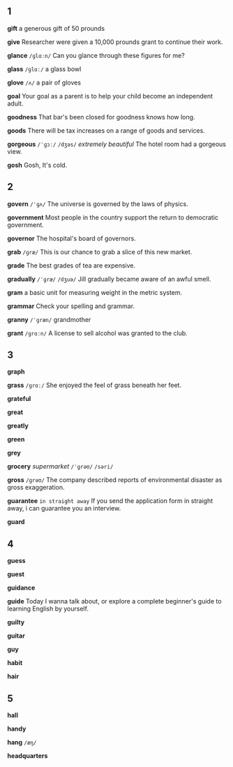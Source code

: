 ## 1
**gift** 
a generous gift of 50 prounds

**give** 
Researcher were given a 10,000 prounds grant to continue their work.

**glance** 
`/ɡlɑːn/`
Can you glance through these figures for me?

**glass** 
`/ɡlɑː/`
a glass bowl

**glove**
`/ʌ/` 
a pair of gloves

**goal** 
Your goal as a parent is to help your child become an independent adult.

**goodness**
That bar's been closed for goodness knows how long. 

**goods** 
There will be tax increases on a range of goods and services.

**gorgeous** 
`/ˈɡɔː/` `/dʒəs/`
*extremely beautiful*
The hotel room had a gorgeous view.

**gosh** 
Gosh, It's cold.

## 2
**govern** 
`/ˈɡʌ/`
The universe is governed by the laws of physics.

**government** 
Most people in the country support the return to democratic government.

**governor** 
The hospital's board of governors.

**grab** 
`/ɡræ/`
This is our chance to grab a slice of this new market.

**grade** 
The best grades of tea are expensive.

**gradually** 
`/ˈɡræ/` `/dʒuə/`
Jill gradually became aware of an awful smell.

**gram** 
a basic unit for measuring weight in the metric system.

**grammar** 
Check your spelling and grammar.

**granny** 
`/ˈɡræn/`
grandmother

**grant** 
`/ɡrɑːn/`
A license to sell alcohol was granted to the club.

## 3
**graph** 

**grass** 
`/ɡrɑː/`
She enjoyed the feel of grass beneath her feet.

**grateful** 

**great** 

**greatly** 

**green** 

**grey** 

**grocery**
*supermarket*
`/ˈɡrəʊ/` `/səri/`

**gross** 
`/ɡrəʊ/`
The company described reports of environmental disaster as gross exaggeration.

**guarantee** 
`in straight away`
If you send the application form in straight away, i can guarantee you an interview.

**guard** 

## 4
**guess** 

**guest** 

**guidance** 

**guide**
Today I wanna talk about, or explore a complete beginner's guide to learning English by yourself.

**guilty** 

**guitar** 

**guy** 

**habit** 

**hair** 

## 5
**hall** 

**handy** 

**hang** 
`/æŋ/`

**headquarters** 